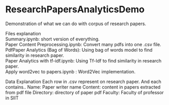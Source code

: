 # ResearchPapersAnalyticsDemo  
Demonstration of what we can do with corpus of research papers.  

Files explanation  
Summary.ipynb: short version of everything.     
Paper Content Preprocessing.ipynb: Convert many pdfs into one .csv file.    
PdfPaper Analytics (Bag of Words): Using bag of words model to find similarity in research paper.   
Paper Analytics with tf-idf.ipynb: Using Tf-Idf to find similarity in research paper.  
Apply word2vec to papers.ipynb : Word2Vec implementation.  

Data Explanation
Each row in .csv represent on research paper. And each contains..
Name: Paper writer name
Content: content in papers extracted from pdf file
Directory: directory of paper pdf
Faculty: Faculty of professor in SIIT
